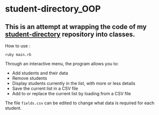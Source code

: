# student-directory_OOP

## This is an attempt at wrapping the code of my [student-directory](https://github.com/Clepsyd/student-directory) repository into classes.

How to use :

`ruby main.rb`

Through an interactive menu, the program allows you to:
- Add students and their data
- Remove students
- Display students currently in the list, with more or less details
- Save the current list in a CSV file
- Add to or replace the current list by loading from a CSV file

The file `fields.csv` can be edited to change what data is required for each student.
